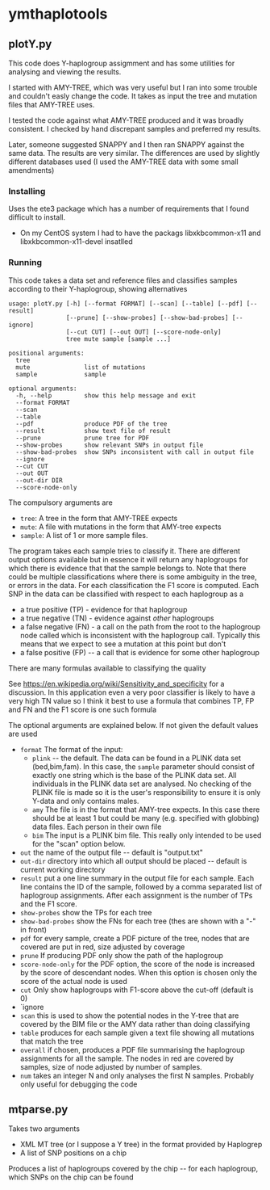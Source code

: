 # ymthaplotools




## plotY.py

This code does Y-haplogroup assigmment and has some utilities for analysing and viewing the results. 

I started with AMY-TREE, which was very useful but I ran into some trouble and couldn't easly change the code.
It takes as input the tree and mutation files that AMY-TREE uses.

I tested the code against what AMY-TREE produced and it was broadly consistent. I checked by hand discrepant samples and preferred my results.

Later, someone suggested SNAPPY and I then ran SNAPPY against the same data. The results are very similar. The differences are used by slightly different databases used (I used the AMY-TREE data with some small amendments)


### Installing

Uses the ete3 package which has a number of requirements that I found difficult to install.
* On my CentOS system I had to have the packags libxkbcommon-x11 and libxkbcommon-x11-devel insatlled


### Running

This code takes a data set and reference files and classifies samples according to their Y-haplogroup, showing alternatives

```
usage: plotY.py [-h] [--format FORMAT] [--scan] [--table] [--pdf] [--result]
                [--prune] [--show-probes] [--show-bad-probes] [--ignore]
                [--cut CUT] [--out OUT] [--score-node-only]
                tree mute sample [sample ...]

positional arguments:
  tree
  mute               list of mutations
  sample             sample

optional arguments:
  -h, --help         show this help message and exit
  --format FORMAT
  --scan
  --table
  --pdf              produce PDF of the tree
  --result           show text file of result
  --prune            prune tree for PDF
  --show-probes      show relevant SNPs in output file
  --show-bad-probes  show SNPs inconsistent with call in output file
  --ignore
  --cut CUT
  --out OUT
  --out-dir DIR   
  --score-node-only
```



The compulsory arguments are
* `tree`: A tree in the form that AMY-TREE expects
* `mute`: A file with mutations in the form that AMY-tree expects
* `sample`: A list of 1 or more sample files.

The program takes each sample tries to classify it.  There are different output options available but in essence it will return any haplogroups for which there is evidence that that the sample belongs to. Note that there could be multiple classifications  where there is some ambiguity in the tree, or errors in the data. For each classification the F1 score is computed. Each SNP in the data can be classified with respect to each haplogroup as a
* a true positive (TP) - evidence for that haplogroup
* a true negative (TN) - evidence against _other_ haplogroups 
* a false negative (FN) - a call on the path from the root to the haplogroup node called which is inconsistent with 
  the haplogroup call. Typically this means that we expect to see a mutation at this point but don't
* a false positive (FP) -- a call that is evidence for some other haplogroup

There are many formulas available to classifying the quality

See https://en.wikipedia.org/wiki/Sensitivity_and_specificity for a discussion. In this application even a very poor classifier is likely to have a very high TN value so I think it best to use a formula that combines TP, FP and FN and the F1 score is one such formula


The optional arguments are explained below. If not given the default values are used
* `format` The format of the input: 
     * `plink` -- the default. The data can be found in a PLINK data set (bed,bim,fam). In this case, the `sample`
        parameter should consist of exactly one string which is the base of the PLINK data set. All individuals
        in the PLINK data set are analysed. No checking of the PLINK file is made so it is the user's responsibility
        to ensure it is only Y-data and only contains males.
     * `amy` The file is in the format that AMY-tree expects. In this case there should be at least 1 but could be many        (e.g. specified with globbing) data files. Each person in their own file
     * `bim`  The input is a PLINK bim file. This really only intended to be used for the "scan" option below.
* `out`  the name of the output file -- default is "output.txt"
* `out-dir` directory into which all output should be placed -- default is current working directory
* `result` put a one line summary in the output file for each sample. Each line contains the ID of the sample, followed by a comma separated list of haplogroup assignments. After each assignment is the number of TPs and the F1 score.
* `show-probes` show the TPs for each tree
* `show-bad-probes` show the FNs for each tree (thes are shown with a "-" in front) 
* `pdf` for every sample, create a PDF picture of the tree, nodes that are covered are put in red, size adjusted by coverage
* `prune` If producing PDF only show the path of the haplogroup
* `score-node-only` for the PDF option, the score of the node is increased by the score of descendant nodes. When this option is chosen only the score of the actual node is used
* `cut` Only show haplogroups with F1-score above the cut-off (default is 0)
* `ignore
* `scan` this is used to show the potential nodes in the Y-tree that are covered by the BIM file or the AMY data rather than doing classifying
* `table` produces for each sample given a text file showing all mutations that match the tree
* `overall` if chosen, produces a PDF file summarising the haplogroup assignments for all the sample. The nodes in red are covered by samples, size of node adjusted by number of samples.
* `num` takes an integer N and only analyses the first N samples. Probably only useful for debugging the code


## mtparse.py

Takes two arguments
* XML MT tree (or I suppose a Y tree) in the format provided by Haplogrep
* A list of SNP positions on a chip

Produces a list of haplogroups covered by the chip -- for each haplogroup, which SNPs on the chip can be found